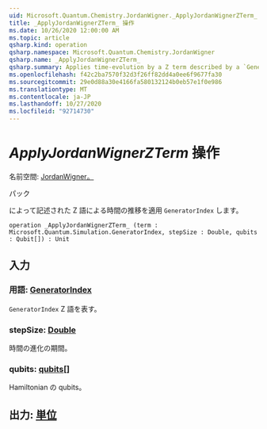 ```yaml
---
uid: Microsoft.Quantum.Chemistry.JordanWigner._ApplyJordanWignerZTerm_
title: _ApplyJordanWignerZTerm_ 操作
ms.date: 10/26/2020 12:00:00 AM
ms.topic: article
qsharp.kind: operation
qsharp.namespace: Microsoft.Quantum.Chemistry.JordanWigner
qsharp.name: _ApplyJordanWignerZTerm_
qsharp.summary: Applies time-evolution by a Z term described by a `GeneratorIndex`.
ms.openlocfilehash: f42c2ba7570f32d3f26ff82dd4a0ee6f9677fa30
ms.sourcegitcommit: 29e0d88a30e4166fa580132124b0eb57e1f0e986
ms.translationtype: MT
ms.contentlocale: ja-JP
ms.lasthandoff: 10/27/2020
ms.locfileid: "92714730"
---
```

# <a name="_applyjordanwignerzterm_-operation"></a>_ApplyJordanWignerZTerm_ 操作

名前空間: [JordanWigner。](xref:Microsoft.Quantum.Chemistry.JordanWigner)

パック [](https://nuget.org/packages/)


によって記述された Z 語による時間の推移を適用 `GeneratorIndex` します。

```qsharp
operation _ApplyJordanWignerZTerm_ (term : Microsoft.Quantum.Simulation.GeneratorIndex, stepSize : Double, qubits : Qubit[]) : Unit
```


## <a name="input"></a>入力

### <a name="term--generatorindex"></a>用語: [GeneratorIndex](xref:Microsoft.Quantum.Simulation.GeneratorIndex)

`GeneratorIndex` Z 語を表す。


### <a name="stepsize--double"></a>stepSize: [Double](xref:microsoft.quantum.lang-ref.double)

時間の進化の期間。


### <a name="qubits--qubit"></a>qubits: [qubits](xref:microsoft.quantum.lang-ref.qubit)[]

Hamiltonian の qubits。



## <a name="output--unit"></a>出力: [単位](xref:microsoft.quantum.lang-ref.unit)

